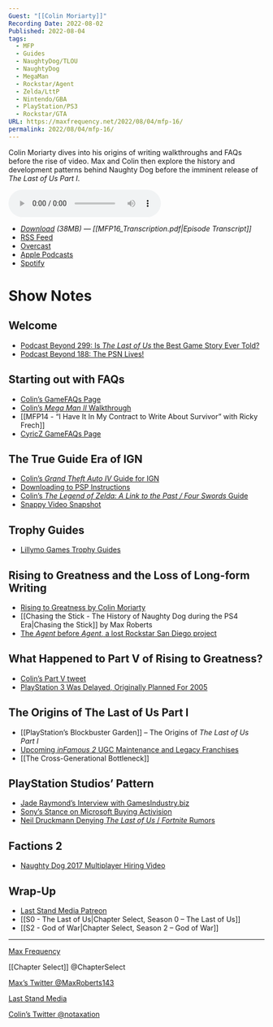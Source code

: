 ```yaml
---
Guest: "[[Colin Moriarty]]"
Recording Date: 2022-08-02
Published: 2022-08-04
tags:
  - MFP
  - Guides
  - NaughtyDog/TLOU
  - NaughtyDog
  - MegaMan
  - Rockstar/Agent
  - Zelda/LttP
  - Nintendo/GBA
  - PlayStation/PS3
  - Rockstar/GTA
URL: https://maxfrequency.net/2022/08/04/mfp-16/
permalink: 2022/08/04/mfp-16/
---
```

Colin Moriarty dives into his origins of writing walkthroughs and FAQs before the rise of video. Max and Colin then explore the history and development patterns behind Naughty Dog before the imminent release of *The Last of Us Part I*.

<audio controls>
  <source src="https://traffic.libsyn.com/maxfrequency/MF16_Final.mp3">
</audio>

- *[Download](https://traffic.libsyn.com/maxfrequency/MF16_Final.mp3) (38MB)  — [[MFP16_Transcription.pdf|Episode Transcript]]*
- [RSS Feed](https://maxfrequency.libsyn.com/rss)
- [Overcast](https://overcast.fm/itunes1557043396)
- [Apple Podcasts](https://podcasts.apple.com/us/podcast/the-max-frequency-podcast/id1557043396)
- [Spotify](https://open.spotify.com/show/3W1LwBNmhZ6s5QmQViWXKn)

# Show Notes
## Welcome

- [Podcast Beyond 299: Is *The Last of Us* the Best Game Story Ever Told?](https://beyond.libsyn.com/podcast-beyond-episode-299)
- [Podcast Beyond 188: The PSN Lives!](https://beyond.libsyn.com/podcast-beyond-the-psn-lives)
## Starting out with FAQs

- [Colin’s GameFAQs Page](https://gamefaqs.gamespot.com/community/CMoriarty/contributions)
- [Colin’s *Mega Man II* Walkthrough](https://gamefaqs.gamespot.com/gameboy/563279-mega-man-ii/faqs/18798)
- [[MFP14 - “I Have It In My Contract to Write About Survivor” with Ricky Frech]]
- [CyricZ GameFAQs Page](https://gamefaqs.gamespot.com/community/CyricZ)
## The True Guide Era of IGN

- [Colin’s *Grand Theft Auto IV* Guide for IGN](https://web.archive.org/web/20080503024401/http://guides.ign.com/guides/907969/index.html)
- [Downloading to PSP Instructions](https://web.archive.org/web/20090105190738/http://guides.ign.com/guides/907969/page_11.html)
- [Colin’s *The Legend of Zelda: A Link to the Past / Four Swords* Guide](https://web.archive.org/web/20040604135710/http://guides.ign.com/guides/482080/index.html)
- [Snappy Video Snapshot](https://www.vintagecomputing.com/index.php/archives/754/retro-scan-of-the-week-snappy-video-snapshot)
## Trophy Guides

- [Lillymo Games Trophy Guides](https://lillymogames.com/trophy-guide)
## Rising to Greatness and the Loss of Long-form Writing

- [Rising to Greatness by Colin Moriarty](https://www.ign.com/articles/2013/10/04/rising-to-greatness-the-history-of-naughty-dog)
- [[Chasing the Stick - The History of Naughty Dog during the PS4 Era|Chasing the Stick]] by Max Roberts
- [The *Agent* before *Agent*, a lost Rockstar San Diego project](https://www.polygon.com/features/2019/2/21/18118822/agent-rockstar-san-diego)
## What Happened to Part V of Rising to Greatness?

- [Colin’s Part V tweet](https://twitter.com/notaxation/status/509846352575336450)
- [PlayStation 3 Was Delayed, Originally Planned For 2005](https://www.ign.com/articles/2013/10/08/playstation-3-was-delayed-originally-planned-for-2005)
## The Origins of The Last of Us Part I

- [[PlayStation’s Blockbuster Garden]] – The Origins of *The Last of Us Part I*
- [Upcoming *inFamous 2* UGC Maintenance and Legacy Franchises](https://www.suckerpunch.com/category/news/#modal?https://www.suckerpunch.com/upcoming-infamous-2-ugc-maintenance-and-legacy-franchises/)
- [[The Cross-Generational Bottleneck]]
## PlayStation Studios’ Pattern

- [Jade Raymond’s Interview with GamesIndustry.biz](https://www.gamesindustry.biz/jade-raymonds-haven-studio-is-already-inspiring-other-playstation-studios-and-not-just-with-its-game)
- [Sony’s Stance on Microsoft Buying Activision](https://www.eurogamer.net/sony-doesnt-sound-thrilled-microsoft-is-buying-call-of-duty-maker-activision)
- [Neil Druckmann Denying *The Last of Us* / *Fortnite* Rumors](https://twitter.com/Neil_Druckmann/status/1551301460805033984)
## Factions 2

- [Naughty Dog 2017 Multiplayer Hiring Video](https://youtube.com/watch?v=NyMFedzlahk&t=52)
## Wrap-Up

- [Last Stand Media Patreon](https://www.patreon.com/laststandmedia)
- [[S0 - The Last of Us|Chapter Select, Season 0 – The Last of Us]]
- [[S2 - God of War|Chapter Select, Season 2 – God of War]]

---
[Max Frequency](https://www.maxfrequency.net/)

[[Chapter Select]] @ChapterSelect

[Max’s Twitter @MaxRoberts143](https://www.twitter.com/MaxRoberts143)

[Last Stand Media](https://laststandmedia.com/)

[Colin’s Twitter @notaxation](https://twitter.com/notaxation)